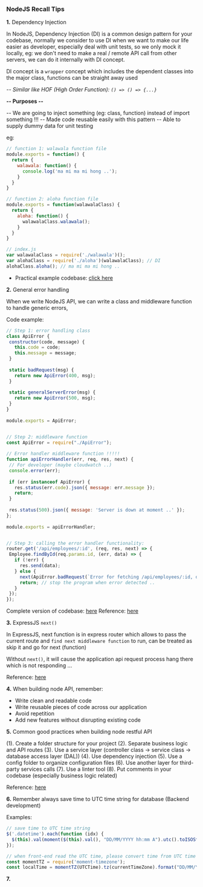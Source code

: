 ### NodeJS Recall Tips

<b>1.</b> Dependency Injection

In NodeJS, Dependency Injection (DI) is a common design pattern for your codebase, normally we consider to use DI when we want to make our life easier as developer, especially deal with unit tests, so we only mock it locally, eg: we don't need to make a real / remote API call from other servers, we can do it internally with DI concept.

<string>DI concept is a `wrapper` concept which includes the dependent classes into the major class, functions can be straight away used</string>

<i>-- Similar like HOF (High Order Function): `() => () => {...}`</i>

<b>-- Purposes --</b>

-- We are going to inject something (eg: class, function) instead of import something !!!
-- Made code reusable easily with this pattern
-- Able to supply dummy data for unit testing

eg:

```js
// function 1: walawala function file
module.exports = function() {
  return {
    walawala: function() {
      console.log('ma mi ma mi hong ..');
    }
  }
}

// function 2: aloha function file
module.exports = function(walawalaClass) {
  return {
    aloha: function() {
      walawalaClass.walawala();
    }
  }
}

// index.js
var walawalaClass = require('./walawala')();
var alohaClass = require('./aloha')(walawalaClass); // DI
alohaClass.aloha(); // ma mi ma mi hong ..
```

* Practical example codebase: <a href="https://github.com/DamengRandom/node-dependency-injection-concept" target="_blank">click here</a>


<b>2.</b> General error handling
 
When we write NodeJS API, we can write a class and middleware function to handle generic errors,
 
Code example:
 
```js
// Step 1: error handling class
class ApiError {
 constructor(code, message) {
   this.code = code;
   this.message = message;
 }
 
 static badRequest(msg) {
   return new ApiError(400, msg);
 }
 
 static generalServerError(msg) {
   return new ApiError(500, msg);
 }
}
 
module.exports = ApiError;


// Step 2: middleware function
const ApiError = require("./ApiError");
 
// Error handler middleware function !!!!!
function apiErrorHandler(err, req, res, next) {
 // For developer (maybe cloudwatch ..)
 console.error(err);
 
 if (err instanceof ApiError) {
   res.status(err.code).json({ message: err.message });
   return;
 }
 
 res.status(500).json({ message: 'Server is down at moment ..' });
};
 
module.exports = apiErrorHandler;


// Step 3: calling the error handler functionality:
router.get('/api/employees/:id', (req, res, next) => {
 Employee.findById(req.params.id, (err, data) => {
   if (!err) {
     res.send(data);
   } else {
     next(ApiError.badRequest(`Error for fetching /api/employees/:id, details are: ${err}`));
     return; // stop the program when error detected ..
   }
 });
});
```
 
Complete version of codebase: <a href="" target="_blank">here</a>
Reference: <a href="youtube.com/watch?v=DyqVqaf1KnA" target="_blank">here</a>


<b>3.</b> ExpressJS `next()`

In ExpressJS, next function is in express router which allows to pass the current route and `find next middleware function` to run, can be treated as skip it and go for next (function)

Without `next()`, it will cause the application api request process hang there which is not responding ...
 
Reference: <a href="https://expressjs.com/en/guide/writing-middleware.html">here</a>


<b>4.</b> When building node API, remember:

  - Write clean and readable code
  - Write reusable pieces of code across our application
  - Avoid repetition
  - Add new features without disrupting existing code


<b>5.</b> Common good practices when building node restful API

(1). Create a folder structure for your project
(2). Separate business logic and API routes
(3). Use a service layer (controller class -> service class -> database access layer (DAL))
(4). Use dependency injection
(5). Use a config folder to organize configuration files
(6). Use another layer for third-party services calls
(7). Use a linter tool
(8). Put comments in your codebase (especially business logic related)

Reference: <a href="https://blog.logrocket.com/the-perfect-architecture-flow-for-your-next-node-js-project/#rule3useaservicelayer" target="_blank">here</a>


<b>6.</b> Remember always save time to UTC time string for database (Backend development)

Examples:

```js
// save time to UTC time string
$('.datetime').each(function (idx) {
  $(this).val(moment($(this).val(), "DD/MM/YYYY hh:mm A").utc().toISOString());
});

// when front-end read the UTC time, please convert time from UTC time string to local time string, example:
const momentTZ = require('moment-timezone');
const localTime = momentTZ(UTCTime).tz(currentTimeZone).format("DD/MM/YYYY hh:mm A");
```


<b>7.</b>

